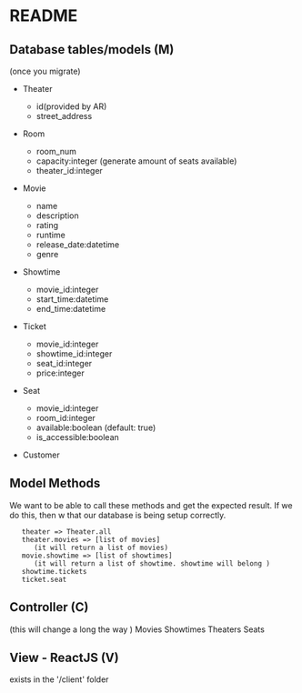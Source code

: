 # README

## Database tables/models (M)
   (once you migrate)
- Theater
   - id(provided by AR)
   - street_address

- Room
   - room_num
   - capacity:integer (generate amount of seats available)
   - theater_id:integer

- Movie
   - name
   - description
   - rating
   - runtime
   - release_date:datetime
   - genre

- Showtime
   - movie_id:integer
   - start_time:datetime
   - end_time:datetime

- Ticket
   - movie_id:integer
   - showtime_id:integer
   - seat_id:integer
   - price:integer

- Seat
   - movie_id:integer
   - room_id:integer
   - available:boolean (default: true)
   - is_accessible:boolean

- Customer

## Model Methods
   We want to be able to call these methods and get the expected result. If we do this, then w that our database is being setup correctly.
```
   theater => Theater.all
   theater.movies => [list of movies] 
      (it will return a list of movies)
   movie.showtime => [list of showtimes] 
      (it will return a list of showtime. showtime will belong )
   showtime.tickets
   ticket.seat
```

## Controller (C)
   (this will change a long the way )
   Movies
   Showtimes
   Theaters
   Seats 

## View - ReactJS (V)
   exists in the '/client' folder


